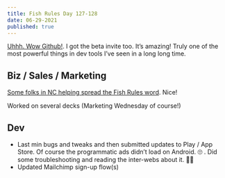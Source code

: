 ```yaml
---
title: Fish Rules Day 127-128
date: 06-29-2021
published: true
---
```


[Uhhh. Wow Github!][1].  I got the beta invite too.  It’s amazing!  Truly one of the most powerful things in dev tools I’ve seen in a long long time.

## Biz / Sales / Marketing

[Some folks in NC helping spread the Fish Rules word][2].  Nice!

Worked on several decks (Marketing Wednesday of course!)

## Dev

- Last min bugs and tweaks and then submitted updates to Play / App Store.  Of course the programmatic ads didn’t load on Android.  🙄 .  Did some troubleshooting and reading the inter-webs about it. 🤷‍♂️
- Updated Mailchimp sign-up flow(s)

[1]:	https://copilot.github.com/
[2]:	https://deq.nc.gov/about/divisions/marine-fisheries/news-media/insight-newsletter/june-2021/day-water-nc-marine-patrol